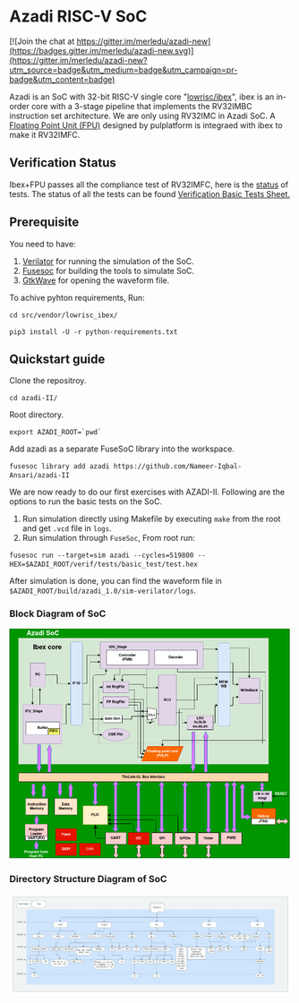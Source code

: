 # Azadi RISC-V SoC

[![Join the chat at https://gitter.im/merledu/azadi-new](https://badges.gitter.im/merledu/azadi-new.svg)](https://gitter.im/merledu/azadi-new?utm_source=badge&utm_medium=badge&utm_campaign=pr-badge&utm_content=badge)

Azadi is an SoC with 32-bit RISC-V single core "[lowrisc/ibex](https://github.com/lowrisc/ibex)", ibex is an in-order core with a 3-stage pipeline that implements the RV32IMBC instruction set architecture. We are only using RV32IMC in Azadi SoC. A [Floating Point Unit (FPU)](https://github.com/pulp-platform/fpnew) designed by pulplatform is integraed with ibex to make it RV32IMFC.

## Verification Status
Ibex+FPU passes all the compliance test of RV32IMFC, here is the [status](https://docs.google.com/spreadsheets/d/1gIzSU5mb4L3pPdiJr7MkdhvupT7p5VF2qy1PzDwq-5I/edit#gid=862473485) of tests.
The status of all the tests can be found [Verification Basic Tests Sheet.](https://docs.google.com/spreadsheets/d/1gIzSU5mb4L3pPdiJr7MkdhvupT7p5VF2qy1PzDwq-5I/edit#gid=1374860298)

## Prerequisite
You need to have:
1. [Verilator](https://verilator.org/guide/latest/install.html) for running the simulation of the SoC.
2. [Fusesoc](https://fusesoc.readthedocs.io/en/stable/user/installation.html) for building the tools to simulate SoC.
3. [GtkWave](https://www.howtoinstall.me/ubuntu/18-04/gtkwave/) for opening the waveform file.

To achive pyhton requirements, Run:

```
cd src/vendor/lowrisc_ibex/
```
```
pip3 install -U -r python-requirements.txt
```

## Quickstart guide
Clone the repositroy.
```
cd azadi-II/
```
Root directory.
```
export AZADI_ROOT=`pwd`
```
Add azadi as a separate FuseSoC library into the workspace.
```
fusesoc library add azadi https://github.com/Nameer-Iqbal-Ansari/azadi-II
```
We are now ready to do our first exercises with AZADI-II. Following are the options to run the basic tests on the SoC.
1. Run simulation directly using Makefile by executing `make` from the root and get `.vcd` file in `logs`.
2. Run simulation through `FuseSoc`, From root run:
```
fusesoc run --target=sim azadi --cycles=519800 --HEX=$AZADI_ROOT/verif/tests/basic_test/test.hex
```
After simulation is done, you can find the waveform file in `$AZADI_ROOT/build/azadi_1.0/sim-verilator/logs`.

### Block Diagram of SoC
![](docs/images/Azadi%20MicroArchitechtureDiagram-SoC.drawio.png)
### Directory Structure Diagram of SoC
![](docs/AZADI-II%20directory%20structure.jpeg)
